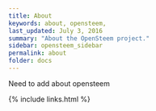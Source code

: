 ```yaml
---
title: About
keywords: about, opensteem,
last_updated: July 3, 2016
summary: "About the OpenSteem project."
sidebar: opensteem_sidebar
permalink: about
folder: docs
---
```


Need to add about opensteem

{% include links.html %}
